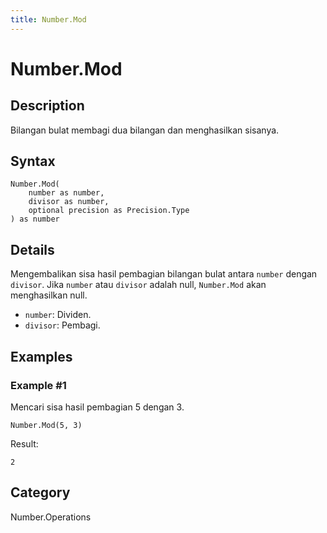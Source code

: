 ```yaml
---
title: Number.Mod
---
```


# Number.Mod


## Description

Bilangan bulat membagi dua bilangan dan menghasilkan sisanya.


## Syntax

```powerquery
Number.Mod(
    number as number,
    divisor as number,
    optional precision as Precision.Type
) as number
```


## Details

Mengembalikan sisa hasil pembagian bilangan bulat antara <code>number</code> dengan <code>divisor</code>.    Jika <code>number</code> atau <code>divisor</code> adalah null, <code>Number.Mod</code> akan menghasilkan null.      <ul>        <li><code>number</code>: Dividen.</li>        <li><code>divisor</code>: Pembagi.</li>      </ul>


## Examples

### Example #1 
Mencari sisa hasil pembagian 5 dengan 3.
```powerquery
Number.Mod(5, 3)
```

Result: 
```powerquery
2
```




## Category
Number.Operations
